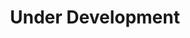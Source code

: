 ---
layout: playlist
title: Under Development
songs: [
    internet-vibes,
    simple-phonk,
    bass-and-piano,
    damp,
    sorry-phonk,    
    kirby-one,
    mac-guitar,
    candy-rain
]
---
